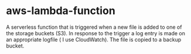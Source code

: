 # aws-lambda-function
A serverless function that is triggered when a new file is added to one of the  storage buckets (S3).
In response to the trigger a log entry is made on an appropriate logfile ( I use CloudWatch).
The file is copied to a backup bucket.
